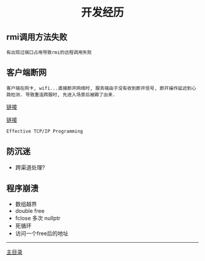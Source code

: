 # <center>开发经历</center>

## rmi调用方法失败
```
有出现过端口占用导致rmi的远程调用失败
```

## 客户端断网
```
客户端在网卡, wifi...直接断开网络时, 服务端由于没有收到断开信号, 断开操作延迟到心跳检测. 导致重连跨服时, 先进入场景后被踢了出来.
```
[链接](https://blog.csdn.net/QQ2558030393/article/details/91284460)

[链接](https://blog.csdn.net/tjcwt2011/article/details/78848317)

`Effective TCP/IP Programming`

## 防沉迷
- 跨渠道处理?

## 程序崩溃
- 数组越界
- double free
- fclose 多次 nullptr
- 死循环
- 访问一个free后的地址


---
[主目录](../README.md)